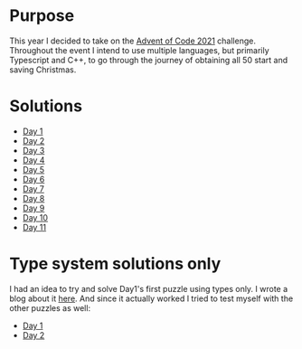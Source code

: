 # Purpose

This year I decided to take on the [Advent of Code 2021](https://adventofcode.com/) challenge. Throughout the event I intend to use multiple languages, but primarily Typescript and C++, to go through the journey of obtaining all 50 start and saving Christmas.

# Solutions

- [Day 1](./day1)
- [Day 2](./day2)
- [Day 3](./day3)
- [Day 4](./day4)
- [Day 5](./day5)
- [Day 6](./day6)
- [Day 7](./day7)
- [Day 8](./day8)
- [Day 9](./day9)
- [Day 10](./day10)
- [Day 11](./day11)

# Type system solutions only

I had an idea to try and solve Day1's first puzzle using types only. I wrote a blog about it [here](https://agalabov.github.io/advent-of-code-day-1-using-types). And since it actually worked I tried to test myself with the other puzzles as well:

- [Day 1](./type-system/day1)
- [Day 2](./type-system/day2)
